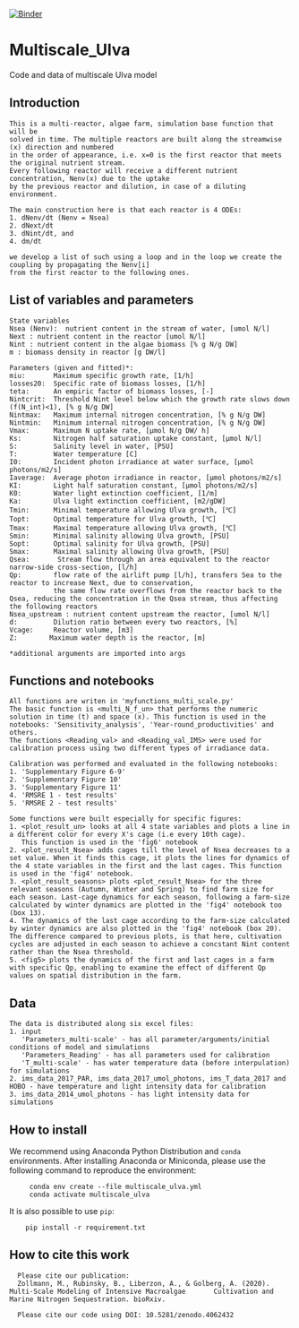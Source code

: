 [![Binder](https://mybinder.org/badge_logo.svg)](https://mybinder.org/v2/gh/alexliberzonlab/Multiscale_Ulva/master?filepath=Notebooks)

# Multiscale_Ulva
Code and data of multiscale Ulva model

## Introduction

    This is a multi-reactor, algae farm, simulation base function that will be 
    solved in time. The multiple reactors are built along the streamwise (x) direction and numbered
    in the order of appearance, i.e. x=0 is the first reactor that meets the original nutrient stream. 
    Every following reactor will receive a different nutrient concentration, Nenv(x) due to the uptake 
    by the previous reactor and dilution, in case of a diluting environment.

    The main construction here is that each reactor is 4 ODEs: 
    1. dNenv/dt (Nenv = Nsea)
    2. dNext/dt
    3. dNint/dt, and 
    4. dm/dt

    we develop a list of such using a loop and in the loop we create the coupling by propagating the Nenv[i] 
    from the first reactor to the following ones.

## List of variables and parameters

    State variables
    Nsea (Nenv):  nutrient content in the stream of water, [umol N/l]
    Next : nutrient content in the reactor [umol N/l]
    Nint : nutrient content in the algae biomass [% g N/g DW]
    m : biomass density in reactor [g DW/l]
        
    Parameters (given and fitted)*:
    miu:       Maximum specific growth rate, [1/h]
    losses20:  Specific rate of biomass losses, [1/h]
    teta:      An empiric factor of biomass losses, [-] 
    Nintcrit:  Threshold Nint level below which the growth rate slows down (f(N_int)<1), [% g N/g DW]
    Nintmax:   Maximum internal nitrogen concentration, [% g N/g DW]
    Nintmin:   Minimum internal nitrogen concentration, [% g N/g DW]
    Vmax:      Maximum N uptake rate, [μmol N/g DW/ h]
    Ks:        Nitrogen half saturation uptake constant, [μmol N/l]    
    S:         Salinity level in water, [PSU]
    T:         Water temperature [C]
    I0:        Incident photon irradiance at water surface, [μmol photons/m2/s]
    Iaverage:  Average photon irradiance in reactor, [μmol photons/m2/s]
    KI:        Light half saturation constant, [μmol photons/m2/s] 
    K0:        Water light extinction coefficient, [1/m]
    Ka:        Ulva light extinction coefficient, [m2/gDW] 
    Tmin:      Minimal temperature allowing Ulva growth, [℃]
    Topt:      Optimal temperature for Ulva growth, [℃]
    Tmax:      Maximal temperature allowing Ulva growth, [℃]
    Smin:      Minimal salinity allowing Ulva growth, [PSU]
    Sopt:      Optimal salinity for Ulva growth, [PSU]
    Smax:      Maximal salinity allowing Ulva growth, [PSU]
    Qsea:       Stream flow through an area equivalent to the reactor narrow-side cross-section, [l/h]
    Qp:        flow rate of the airlift pump [l/h], transfers Sea to the reactor to increase Next, due to conservation, 
               the same flow rate overflows from the reactor back to the Qsea, reducing the concentration in the Qsea stream, thus affecting the following reactors
    Nsea_upstream : nutrient content upstream the reactor, [umol N/l]
    d:         Dilution ratio between every two reactors, [%]
    Vcage:     Reactor volume, [m3]
    Z:        Maximum water depth is the reactor, [m]
  
    *additional arguments are imported into args
    
## Functions and notebooks

    All functions are writen in 'myfunctions_multi_scale.py'
    The basic function is <multi_N_f_un> that performs the numeric solution in time (t) and space (x). This function is used in the
    notebooks: 'Sensitivity_analysis', 'Year-round_productivities' and others.
    The functions <Reading_val> and <Reading_val_IMS> were used for calibration process using two different types of irradiance data.
    
    Calibration was performed and evaluated in the following notebooks:
    1. 'Supplementary Figure 6-9'
    2. 'Supplementary Figure 10'
    3. 'Supplementary Figure 11'
    4. 'RMSRE 1 - test results'
    5. 'RMSRE 2 - test results'
    
    Some functions were built especially for specific figures:
    1. <plot_result_un> looks at all 4 state variables and plots a line in a different color for every X's cage (i.e every 10th cage).
       This function is used in the 'fig6' notebook
    2. <plot_result_Nsea> adds cages till the level of Nsea decreases to a set value. When it finds this cage, it plots the lines for dynamics of the 4 state variables in the first and the last cages. This function is used in the 'fig4' notebook.
    3. <plot_result_seasons> plots <plot_result_Nsea> for the three relevant seasons (Autumn, Winter and Spring) to find farm size for each season. Last-cage dynamics for each season, following a farm-size calculated by winter dynamics are plotted in the 'fig4' notebook too (box 13).
    4. The dynamics of the last cage according to the farm-size calculated by winter dynamics are also plotted in the 'fig4' notebook (box 20). The difference compared to previous plots, is that here, cultivation cycles are adjusted in each season to achieve a concstant Nint content rather than the Nsea threshold.
    5. <fig5> plots the dynamics of the first and last cages in a farm with specific Qp, enabling to examine the effect of different Qp values on spatial distribution in the farm.

## Data
    
    The data is distributed along six excel files:
    1. input
       'Parameters_multi-scale' - has all parameter/arguments/initial conditions of model and simulations
       'Parameters_Reading' - has all parameters used for calibration
       'T_multi-scale' - has water temperature data (before interpulation) for simulations
    2. ims_data_2017_PAR, ims_data_2017_umol_photons, ims_T_data_2017 and HOBO - have temperature and light intensity data for calibration
    3. ims_data_2014_umol_photons - has light intensity data for simulations


## How to install 

   We recommend using Anaconda Python Distribution and `conda` environments. After installing Anaconda or Miniconda, please use the following command to reproduce the environment:

         conda env create --file multiscale_ulva.yml
         conda activate multiscale_ulva

   It is also possible to use `pip`: 


        pip install -r requirement.txt



## How to cite this work

      Please cite our publication: 
      Zollmann, M., Rubinsky, B., Liberzon, A., & Golberg, A. (2020). Multi-Scale Modeling of Intensive Macroalgae       Cultivation and Marine Nitrogen Sequestration. bioRxiv.
      
      Please cite our code using DOI: 10.5281/zenodo.4062432

